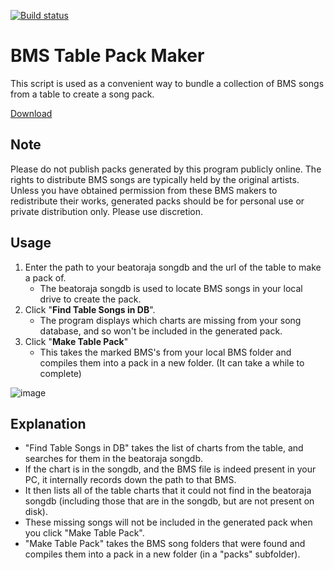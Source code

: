 [![Build status](https://ci.appveyor.com/api/projects/status/14naod4uc8g09ang?svg=true)](https://ci.appveyor.com/project/wcko87/bms-table-pack-maker)

# BMS Table Pack Maker
This script is used as a convenient way to bundle a collection of BMS songs from a table to create a song pack.

[Download](https://github.com/wcko87/bms-table-pack-maker/releases)

## Note
Please do not publish packs generated by this program publicly online. The rights to distribute BMS songs are typically held by the original artists.
Unless you have obtained permission from these BMS makers to redistribute their works, generated packs should be for personal use or private distribution only. Please use discretion.

## Usage
1. Enter the path to your beatoraja songdb and the url of the table to make a pack of.
    - The beatoraja songdb is used to locate BMS songs in your local drive to create the pack.
2. Click "**Find Table Songs in DB**".
    - The program displays which charts are missing from your song database, and so won't be included in the generated pack.
3. Click "**Make Table Pack**"
    - This takes the marked BMS's from your local BMS folder and compiles them into a pack in a new folder. (It can take a while to complete)

![image](https://user-images.githubusercontent.com/27341392/174059251-f803c9b7-8add-4a89-ba91-52def00cab9f.png)

## Explanation
- "Find Table Songs in DB" takes the list of charts from the table, and searches for them in the beatoraja songdb.
- If the chart is in the songdb, and the BMS file is indeed present in your PC, it internally records down the path to that BMS.
- It then lists all of the table charts that it could not find in the beatoraja songdb (including those that are in the songdb, but are not present on disk).
- These missing songs will not be included in the generated pack when you click "Make Table Pack".
- "Make Table Pack" takes the BMS song folders that were found and compiles them into a pack in a new folder (in a "packs" subfolder).
